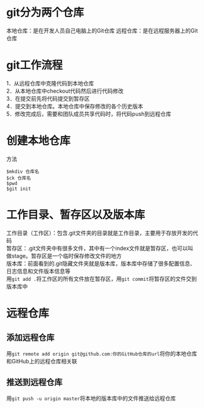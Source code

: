 # git分为两个仓库
本地仓库：是在开发人员自己电脑上的Git仓库
远程仓库：是在远程服务器上的Git仓库

# git工作流程
1．从远程仓库中克隆代码到本地仓库  
2．从本地仓库中checkout代码然后进行代码修改  
3．在提交前先将代码提交到暂存区  
4．提交到本地仓库。本地仓库中保存修改的各个历史版本  
5．修改完成后，需要和团队成员共享代码时，将代码push到远程仓库

# 创建本地仓库
方法
```
$mkdiv 仓库名
$ck 仓库名
$pwd
$git init
```
# 工作目录、暂存区以及版本库
工作目录（工作区）：包含.git文件夹的目录就是工作目录，主要用于存放开发的代码  
暂存区：.git文件夹中有很多文件，其中有一个index文件就是暂存区，也可以叫做stage。暂存区是一个临时保存修改文件的地方  
版本库：前面看到的.git隐藏文件夹就是版本库，版本库中存储了很多配置信息、日志信息和文件版本信息等  
用`git add .`将工作区的所有文件放在暂存区，用`git commit`将暂存区的文件交到版本库中

# 远程仓库
## 添加远程仓库
用`git remote add origin git@github.com:你的GitHub仓库的url`将你的本地仓库和GitHub上的远程仓库相关联
## 推送到远程仓库
用`git push -u origin master`将本地的版本库中的文件推送给远程仓库
